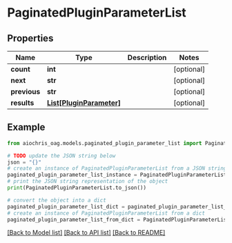 # PaginatedPluginParameterList


## Properties

Name | Type | Description | Notes
------------ | ------------- | ------------- | -------------
**count** | **int** |  | [optional] 
**next** | **str** |  | [optional] 
**previous** | **str** |  | [optional] 
**results** | [**List[PluginParameter]**](PluginParameter.md) |  | [optional] 

## Example

```python
from aiochris_oag.models.paginated_plugin_parameter_list import PaginatedPluginParameterList

# TODO update the JSON string below
json = "{}"
# create an instance of PaginatedPluginParameterList from a JSON string
paginated_plugin_parameter_list_instance = PaginatedPluginParameterList.from_json(json)
# print the JSON string representation of the object
print(PaginatedPluginParameterList.to_json())

# convert the object into a dict
paginated_plugin_parameter_list_dict = paginated_plugin_parameter_list_instance.to_dict()
# create an instance of PaginatedPluginParameterList from a dict
paginated_plugin_parameter_list_from_dict = PaginatedPluginParameterList.from_dict(paginated_plugin_parameter_list_dict)
```
[[Back to Model list]](../README.md#documentation-for-models) [[Back to API list]](../README.md#documentation-for-api-endpoints) [[Back to README]](../README.md)


